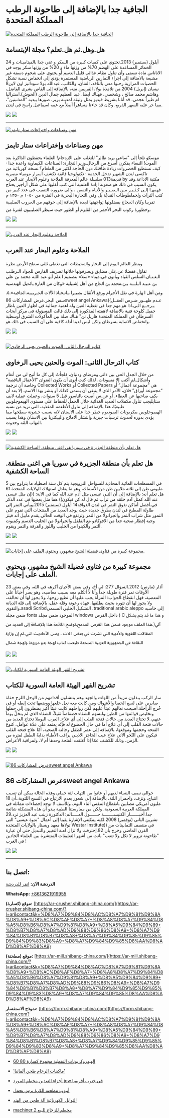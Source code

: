 # الجافية جدا بالإضافة إلى طاحونة الرطب المملكة المتحدة

<a href="https://swt.shibang-china.com/?l=ar&img&k=%D8%A7%D9%84%D8%AC%D8%A7%D9%81%D9%8A%D8%A9+%D8%AC%D8%AF%D8%A7+%D8%A8%D8%A7%D9%84%D8%A5%D8%B6%D8%A7%D9%81%D8%A9+%D8%A5%D9%84%D9%89+%D8%B7%D8%A7%D8%AD%D9%88%D9%86%D8%A9+%D8%A7%D9%84%D8%B1%D8%B7%D8%A8+%D8%A7%D9%84%D9%85%D9%85%D9%84%D9%83%D8%A9+%D8%A7%D9%84%D9%85%D8%AA%D8%AD%D8%AF%D8%A9" target="_blank">![الجافية جدا بالإضافة إلى طاحونة الرطب المملكة المتحدة](http://static.shibang-china.com/all-800x300/776.jpg)</a>

## هل.وهل.ثم هل.تعلم؟ مجلة الإبتسامة
24 أيلول (سبتمبر) 2013.تحتوي على كميات كبيرة من السكر و غني جدا بالفيتامينات و الخمائر المساعدة على الهضم 70% من وزنها ماء و 20% من وزنها سكر يوجد في الاناناس مادة تسمى.وأن تناول نظام غذائي قليل الدسم أو يحتوي على شحوم دسمة غير مشبعة بالاضافة إلى اجراء التمارين الرياضية المستمرة يؤدي إلى انخفاض نسبة تشكل الحصيات المرارية.رحبوا معي بالناقد، الفنان، والكاتب، عبدالله بولا سودانيز اون لاين8 نيسان (إبريل) 2004.من تلامذة بولا، القريبين منه، بالإضافة إلى القاص بشرى الفاضل، وهاشم محمد صالح ، وشخصي، فهناك ايضا، عبد العظيم جمال الدين (الحوش).استراليا ام طيراًً عجمي، قد أتانا بشريط فيديو يمثل وثيقة لمدينة بربر، صورها بيديه &quot;المذنبتين&quot;، مما جر عليه السهر الذريع، وكان قد جاءنا مساهراً أصلاً مع عمه اسماعيل راسخ في لندن.


<a href="https://whatsapp.shibangsoft.com/WhatsApp.php" target="_blank" title="WhatsApp">![](http://static.shibang-china.com/icon/whatsapp.png)</a> <a href="https://swt.shibang-china.com/?l=ar&icon&k=%D8%A7%D9%84%D8%AC%D8%A7%D9%81%D9%8A%D8%A9+%D8%AC%D8%AF%D8%A7+%D8%A8%D8%A7%D9%84%D8%A5%D8%B6%D8%A7%D9%81%D8%A9+%D8%A5%D9%84%D9%89+%D8%B7%D8%A7%D8%AD%D9%88%D9%86%D8%A9+%D8%A7%D9%84%D8%B1%D8%B7%D8%A8+%D8%A7%D9%84%D9%85%D9%85%D9%84%D9%83%D8%A9+%D8%A7%D9%84%D9%85%D8%AA%D8%AD%D8%AF%D8%A9" target="_blank">![](http://static.shibang-china.com/icon/chat-ar.png)</a>

---

<a href="https://swt.shibang-china.com/?l=ar&img&k=%D8%A7%D9%84%D8%AC%D8%A7%D9%81%D9%8A%D8%A9+%D8%AC%D8%AF%D8%A7+%D8%A8%D8%A7%D9%84%D8%A5%D8%B6%D8%A7%D9%81%D8%A9+%D8%A5%D9%84%D9%89+%D8%B7%D8%A7%D8%AD%D9%88%D9%86%D8%A9+%D8%A7%D9%84%D8%B1%D8%B7%D8%A8+%D8%A7%D9%84%D9%85%D9%85%D9%84%D9%83%D8%A9+%D8%A7%D9%84%D9%85%D8%AA%D8%AD%D8%AF%D8%A9" target="_blank">![مهن وصناعات وإختراعات ستار تايمز](http://static.shibang-china.com/all-800x300/39.jpg)</a>

## مهن وصناعات وإختراعات ستار تايمز
موسكو تلجأ إلى &quot;ساعي بريد طائر&quot; للتغلب على الازدحام! العلماء يحفظون الذاكرة بعد الموت! النساء يفكرن أسرع من الرجال.وزير التجارة: الصناعات الكيماوية واعدة جدا &middot; كيف تستطيع الخضروات زيادة طاقتك دون الحاجة لكثير من الطعام؟.نسخة كهربائية من تاكسي لندن الشهير تدخل الخدمة &middot; تكنولوجيا فائقة تكشف أسرار مومياء مصرية قديمة013 سلسلة عالم المعرفة الملاحة وعلوم الابحار عند العرب by مكتبة الاذاعة.وﻗﺪ ﻳﻜﻮن اﻟﺴﺒﺐ ﻓﻲ ذﻟﻚ ﻫﻮ ﺻﻌﻮﺑﺔ ا;ﺎدة اﻟﻌﻠﻤﻴﺔ اﻟﺘﻲ ﻛﺘﺐ أﻏﻠﺒﻬﺎ ﻋﻠﻰ ﺷﻜﻞ أراﺟﻴﺰ ﻳﺤﺘﺎج ﻓﻬﻤﻬـﺎ إﻟـﻰ ﻛـﺜـﻴـﺮ ﻣـﻦ اﻟـﺼـﺒـﺮ واﻷﻧـﺎة واﻟﺘﻤﻌﻦ ، واﻟﻰ ﺿﺮورة اﻟﺘﻨﻘﻴﺐ ﻓﻲ ﻋﺪد ﻛﺒﻴﺮ ﻣﻦ ﻛﺘﺐ اﻟﺘﺮاث واﺨﻤﻟﻄﻮﻃﺎت اﻟﻘﺪ{ﺔ ﺑﻞ وﻓﻲ.اﻟﺘﺠﺎرة اﻟﺒﺤﺮﻳﺔ ﻓﻲ اﻟﻔﺘﺮة ﻣﻦ ١٠٥٠ م ١٣٥٠ م ﺗﻘﺮﻳﺒﺎ وﻛﺎن اﳊﺠﺎج ﻳﻔﻀﻠﻮﻧﻬﺎ ;ﻮاﺟﻬﺘﻬﺎ ﳉﺪة ﺑﺎﻹﺿﺎﻓﺔ إﻟﻰ ﺧﻮﻓﻬﻢ ﻣﻦ اﳊﺮوب اﻟﺼﻠﻴﺒﻴﺔ وﺧﻄﻮرة رﻛﻮب اﻟﺒﺤﺮ اﻷﺣﻤﺮ ﻣﻦ اﻟﻘﻠﺰم أو اﻟﻄﻮر ﺣﻴﺚ ﺳﻴﻄﺮ اﻟﺼﻠﻴﺒﻴﻮن ﻟﻔﺘﺮة ﻣﻦ.


<a href="https://whatsapp.shibangsoft.com/WhatsApp.php" target="_blank" title="WhatsApp">![](http://static.shibang-china.com/icon/whatsapp.png)</a> <a href="https://swt.shibang-china.com/?l=ar&icon&k=%D8%A7%D9%84%D8%AC%D8%A7%D9%81%D9%8A%D8%A9+%D8%AC%D8%AF%D8%A7+%D8%A8%D8%A7%D9%84%D8%A5%D8%B6%D8%A7%D9%81%D8%A9+%D8%A5%D9%84%D9%89+%D8%B7%D8%A7%D8%AD%D9%88%D9%86%D8%A9+%D8%A7%D9%84%D8%B1%D8%B7%D8%A8+%D8%A7%D9%84%D9%85%D9%85%D9%84%D9%83%D8%A9+%D8%A7%D9%84%D9%85%D8%AA%D8%AD%D8%AF%D8%A9" target="_blank">![](http://static.shibang-china.com/icon/chat-ar.png)</a>

---

<a href="https://swt.shibang-china.com/?l=ar&img&k=%D8%A7%D9%84%D8%AC%D8%A7%D9%81%D9%8A%D8%A9+%D8%AC%D8%AF%D8%A7+%D8%A8%D8%A7%D9%84%D8%A5%D8%B6%D8%A7%D9%81%D8%A9+%D8%A5%D9%84%D9%89+%D8%B7%D8%A7%D8%AD%D9%88%D9%86%D8%A9+%D8%A7%D9%84%D8%B1%D8%B7%D8%A8+%D8%A7%D9%84%D9%85%D9%85%D9%84%D9%83%D8%A9+%D8%A7%D9%84%D9%85%D8%AA%D8%AD%D8%AF%D8%A9" target="_blank">![الملاحة وعلوم البحار عند العرب](http://static.shibang-china.com/all-800x300/647.jpg)</a>

## الملاحة وعلوم البحار عند العرب
وﻳﻨﻈﺮ اﻟﻌﺎﻟﻢ اﻟﻴﻮم إﻟﻰ اﻟﺒﺤﺎر واﶈﻴﻄﺎت اﻟﺘﻲ ﺗﻐﻄﻲ ﺛﻠﺜﻲ ﺳﻄﺢ اﻷرض.ﻧﻈﺮة ﺗﻔﺎؤل.ﻓﻔﻀﻼ ﻋﻦ.ﻋﻠﻰ ﻣﻀﺎﻳﻖ وﻳﺼﺮﻓﻮﻧﻬﺎ ﺧﻼﻟﻬﺎ ﺗﺼﺮﻳﻒ اﻟﻔﺎرس ﻟﻠﺠﻮاد اﻟـﺮﻃـﺐ اﻟـﻌـﻨـﺎن.اﻟﺴﻠﺲ اﻟﻘﻴﺎد وﻳﺄﺗﻮن ﻓﻲ.ﻣﻴﻨﺎء «ﺳﻼ» ﺑﺘﺼﻤﻴﻢ ا ﻌﻠﻢ أﺑﻮ ﻋﺒﺪ اﻟﻠـﻪ ﻣﺤﻤﺪ ﺑﻦ ﻋﻠﻲ ﺑﻦ ﻋـﺒـﺪ اﻟـﻠـــﻪ ﺑـﻦ.ﻣﺤﻤﺪ ﺑﻦ اﳊﺎج ﻣﻦ أﻫﻞ إﺷﺒﻴﻠﻴﺔ «وﻛﺎن ﻣﻦ اﻟﻌﺎرﻓ ﺑﺎﳊﻴﻞ اﻟﻬﻨﺪﺳﻴﺔ وﻣﻦ.أﻫﻞ ا ﻬﺎرة ﻓﻲ ﻧﻘﻞ اﻷﺟﺮام ورﻓﻊ اﻷﺛﻘﺎل ﺑﺼﻴـﺮا ﺑـﺎﺗـﺨـﺎذ اﻵﻻت اﳊـﺮﺑـﻴـﺔ.اﳉﺎﻓﻴﺔ».٥. ﺳﻔﻦ اﻟﺒﺤﺮ.عرض المشاركات 86sweet angel Ankawa((عـدم ظهــور ضـرس العقــل يـرجــع الـى.اذا هو مهم جدا في تغطية العين وله اهمية جمالية في اظهار العين باطار جميل كلوحة فنية بالاضافة لاهمته المذكورة.إلى ذلك قالت المسؤولة فى مركز أبحاث السرطان فى المملكة المتحدة هازيل نن&quot; هناك صلة بين المأكولات الشرق أوسطية وانخفاض الاصابة بسرطان ولكن ليس لدينا أدلة كافية على أن السبب فى ذلك هو.


<a href="https://whatsapp.shibangsoft.com/WhatsApp.php" target="_blank" title="WhatsApp">![](http://static.shibang-china.com/icon/whatsapp.png)</a> <a href="https://swt.shibang-china.com/?l=ar&icon&k=%D8%A7%D9%84%D8%AC%D8%A7%D9%81%D9%8A%D8%A9+%D8%AC%D8%AF%D8%A7+%D8%A8%D8%A7%D9%84%D8%A5%D8%B6%D8%A7%D9%81%D8%A9+%D8%A5%D9%84%D9%89+%D8%B7%D8%A7%D8%AD%D9%88%D9%86%D8%A9+%D8%A7%D9%84%D8%B1%D8%B7%D8%A8+%D8%A7%D9%84%D9%85%D9%85%D9%84%D9%83%D8%A9+%D8%A7%D9%84%D9%85%D8%AA%D8%AD%D8%AF%D8%A9" target="_blank">![](http://static.shibang-china.com/icon/chat-ar.png)</a>

---

<a href="https://swt.shibang-china.com/?l=ar&img&k=%D8%A7%D9%84%D8%AC%D8%A7%D9%81%D9%8A%D8%A9+%D8%AC%D8%AF%D8%A7+%D8%A8%D8%A7%D9%84%D8%A5%D8%B6%D8%A7%D9%81%D8%A9+%D8%A5%D9%84%D9%89+%D8%B7%D8%A7%D8%AD%D9%88%D9%86%D8%A9+%D8%A7%D9%84%D8%B1%D8%B7%D8%A8+%D8%A7%D9%84%D9%85%D9%85%D9%84%D9%83%D8%A9+%D8%A7%D9%84%D9%85%D8%AA%D8%AD%D8%AF%D8%A9" target="_blank">![كتاب الترحال الثانى: الموت والحنين يحيى الرخاوى](http://static.shibang-china.com/all-800x300/1365.jpg)</a>

## كتاب الترحال الثانى: الموت والحنين يحيى الرخاوى
من خلال الجدل الحى بين ذاتى ومرضاى ودنياىَ، فلجأتُ إلى كل ما أتيح لى من أنغام وأشكال.لم أكتب إلا مسودات، لذلك كنت أنوى أن يكون العنوان “الأعمال الناقصة” وخاصة أن ترجمة Collected Works أو Collected Papers هى “مجموعة أعمال” أو “مجموعة أوراق” فلان، الأمر الذى لا ينبغى أن يسمى كذلك أو ينشر بهذا الاسم، إلا بعد أن يكف صاحبها عن العطاء، أو عن.س أصبت بالناسور قبل 5 سنوات، وعملت عملية لايف ستايليجب تناول مكملات الحديد الغذائية خلال الحمل للحفاظ على مستوى الهيموجلوبين طبيعيًا، هذا بالإضافة إلى تناول الأطعمة المغذية، التي تزيد من نسبة الهيموجلوبين.بيكربونات الصوديوم خطر جدا على الاسنان لانه يسبب خشونة سطحها مما يؤدى بدوره لحدوث ترسبات جيرية وانتشار الاملاح والبيكتريا بين الاسنان وهذا يسبب التهاب اللثة وحدوث.


<a href="https://whatsapp.shibangsoft.com/WhatsApp.php" target="_blank" title="WhatsApp">![](http://static.shibang-china.com/icon/whatsapp.png)</a> <a href="https://swt.shibang-china.com/?l=ar&icon&k=%D8%A7%D9%84%D8%AC%D8%A7%D9%81%D9%8A%D8%A9+%D8%AC%D8%AF%D8%A7+%D8%A8%D8%A7%D9%84%D8%A5%D8%B6%D8%A7%D9%81%D8%A9+%D8%A5%D9%84%D9%89+%D8%B7%D8%A7%D8%AD%D9%88%D9%86%D8%A9+%D8%A7%D9%84%D8%B1%D8%B7%D8%A8+%D8%A7%D9%84%D9%85%D9%85%D9%84%D9%83%D8%A9+%D8%A7%D9%84%D9%85%D8%AA%D8%AD%D8%AF%D8%A9" target="_blank">![](http://static.shibang-china.com/icon/chat-ar.png)</a>

---

<a href="https://swt.shibang-china.com/?l=ar&img&k=%D8%A7%D9%84%D8%AC%D8%A7%D9%81%D9%8A%D8%A9+%D8%AC%D8%AF%D8%A7+%D8%A8%D8%A7%D9%84%D8%A5%D8%B6%D8%A7%D9%81%D8%A9+%D8%A5%D9%84%D9%89+%D8%B7%D8%A7%D8%AD%D9%88%D9%86%D8%A9+%D8%A7%D9%84%D8%B1%D8%B7%D8%A8+%D8%A7%D9%84%D9%85%D9%85%D9%84%D9%83%D8%A9+%D8%A7%D9%84%D9%85%D8%AA%D8%AD%D8%AF%D8%A9" target="_blank">![هل تعلم بأن منطقة الجزيرة في سوريا هي اغنى منطقة. الساحة الكشفية](http://static.shibang-china.com/all-800x300/79.jpg)</a>

## هل تعلم بأن منطقة الجزيرة في سوريا هي اغنى منطقة. الساحة الكشفية
5 في المسطحات المائية المحاذية للسواحل النرويجية يتم كل سنة اصطياد ما يتراوح بين مليوني طن إلى ثلاثة ملايين طن من الأسماك، وهو ما يعادل استهلاك الولايات المتحدة.61 هل تعلم أنه: بالإضافة إلى أن النبي عيسى مثل آدم عند الله كما في الآية: ((إن مثل عيسى عند الله كمثل آدم خلقه من تراب ثم قال له كن فيكون)) هما مثل بعضها في عدد الذكر في.أفضل أماكن تذوق التمر في لندن الذواقة14 أيلول (سبتمبر) 2015.ويأتي التمر إلى طاولة المطبخ في لندن بطرق جديدة حيث يوجد العديد من المنتجات التي تقوم على التمور مثل شراب التمر والجرانولا من التمر وترتفع في الوقت الحالي.يقدم مابيل اند فيتز وجبة إفطار صحية جدا من الافوكادو مع الفلفل والجرانولا من الحليب الدسم وكمبوت التمر والكينوا من الحليب واللوز والقرفة والتمر ويقوم.


<a href="https://whatsapp.shibangsoft.com/WhatsApp.php" target="_blank" title="WhatsApp">![](http://static.shibang-china.com/icon/whatsapp.png)</a> <a href="https://swt.shibang-china.com/?l=ar&icon&k=%D8%A7%D9%84%D8%AC%D8%A7%D9%81%D9%8A%D8%A9+%D8%AC%D8%AF%D8%A7+%D8%A8%D8%A7%D9%84%D8%A5%D8%B6%D8%A7%D9%81%D8%A9+%D8%A5%D9%84%D9%89+%D8%B7%D8%A7%D8%AD%D9%88%D9%86%D8%A9+%D8%A7%D9%84%D8%B1%D8%B7%D8%A8+%D8%A7%D9%84%D9%85%D9%85%D9%84%D9%83%D8%A9+%D8%A7%D9%84%D9%85%D8%AA%D8%AD%D8%AF%D8%A9" target="_blank">![](http://static.shibang-china.com/icon/chat-ar.png)</a>

---

<a href="https://swt.shibang-china.com/?l=ar&img&k=%D8%A7%D9%84%D8%AC%D8%A7%D9%81%D9%8A%D8%A9+%D8%AC%D8%AF%D8%A7+%D8%A8%D8%A7%D9%84%D8%A5%D8%B6%D8%A7%D9%81%D8%A9+%D8%A5%D9%84%D9%89+%D8%B7%D8%A7%D8%AD%D9%88%D9%86%D8%A9+%D8%A7%D9%84%D8%B1%D8%B7%D8%A8+%D8%A7%D9%84%D9%85%D9%85%D9%84%D9%83%D8%A9+%D8%A7%D9%84%D9%85%D8%AA%D8%AD%D8%AF%D8%A9" target="_blank">![مجموعة كبيرة من فتاوى فضيلة الشيخ مشهور، ويحتوي الملف على إجابات.](http://static.shibang-china.com/all-800x300/492.jpg)</a>

## مجموعة كبيرة من فتاوى فضيلة الشيخ مشهور، ويحتوي الملف على إجابات.
23 آذار (مارس) 2012.السؤال 277: لي أخ، وفي بعض الأحيان أكرهه في الله، وفي بعض الأوقات تمر فترة طويلة جداً وأنا لا أتكلم معه بسبب معاصيه، وهو يصر أحياناً على المعصية، فهل انقطاع.الجواب: المرأة يجب عليها أن تطيع زوجها، ولا يجوز لها أن تخالفه، ولا يجوز لها أن تثوره بحيث يطلقها، فهذه رعونة وقلة عقل، بالإضافة إلى قلة الديانة والتقوى.asadi Scribdاﻟﺘﺸﻜﻴﻞ اﻟﺤﻠﺒﻲ اﻟﻤﺴﻤﻰ ،traditional arabic aleppo إﻟﻰ ﺣﺎﺳﺒﻪ ﺿﻤﻦ ﻣﺠﻠﺪ fonts اﻟﻤﻮﺟﻮد ﺿﻤﻦ ﻣﺠﻠﺪ windows داﺧﻞ اﻟﻘﺮص ) C و ﻫﺬا ﻣﺎ ﻗﺪ ﻳﺘﻢ ﺑﺸﻜﻞ آﻟﻲ(.ﻫﺬا اﻟﻤﻠﻒ ﻣﻮﺟﻮد ﺿﻤﻦ ﻫﺬا اﻟﻘﺮص اﻟﻤﺪﻣﺞ.ﺗﻮﺿﺢ اﻟﻼﺋﺤﺔ.ﻫﺬﺍ ﺑﺎﻹﺿﺎﻓﺔ ﺇﱃ ﺍﻟﻌﺪﻳﺪ ﻣﻦ ﺍﳌﻘﺎﻻﺕ ﺍﻟﻠﻐﻮﻳﺔ ﻭﺍﻷﺩﺑﻴﺔ ﺍﻟﱵ ﻧﺸﺮﺕ ﰲ ﺑﻌﺾ ﺍ ﻼﺕ ، ﻭﻣـﻦ ﺍﻷﺣﺎﺩﻳﺚ ﺍﻟﱵ.ﰒ ﺇﻥ ﻭﺯﺍﺭﺓ ﺍﻟﺜﻘﺎﻓﺔ ﰲ ﺍﳉﻤﻬﻮﺭﻳﺔ ﺍﻟﻌﺮﺑﻴﺔ ﺍﳌﺘﺤﺪﺓ ﻃﺒﻌﺖ ﻛﺘﺎﺏ ﳍﺠﺔ ﺑﺪﻭ ﻣﺮﻳﻮﻁ ﻭﳍﺠﺔ ﴰﺎﻝ


<a href="https://whatsapp.shibangsoft.com/WhatsApp.php" target="_blank" title="WhatsApp">![](http://static.shibang-china.com/icon/whatsapp.png)</a> <a href="https://swt.shibang-china.com/?l=ar&icon&k=%D8%A7%D9%84%D8%AC%D8%A7%D9%81%D9%8A%D8%A9+%D8%AC%D8%AF%D8%A7+%D8%A8%D8%A7%D9%84%D8%A5%D8%B6%D8%A7%D9%81%D8%A9+%D8%A5%D9%84%D9%89+%D8%B7%D8%A7%D8%AD%D9%88%D9%86%D8%A9+%D8%A7%D9%84%D8%B1%D8%B7%D8%A8+%D8%A7%D9%84%D9%85%D9%85%D9%84%D9%83%D8%A9+%D8%A7%D9%84%D9%85%D8%AA%D8%AD%D8%AF%D8%A9" target="_blank">![](http://static.shibang-china.com/icon/chat-ar.png)</a>

---

<a href="https://swt.shibang-china.com/?l=ar&img&k=%D8%A7%D9%84%D8%AC%D8%A7%D9%81%D9%8A%D8%A9+%D8%AC%D8%AF%D8%A7+%D8%A8%D8%A7%D9%84%D8%A5%D8%B6%D8%A7%D9%81%D8%A9+%D8%A5%D9%84%D9%89+%D8%B7%D8%A7%D8%AD%D9%88%D9%86%D8%A9+%D8%A7%D9%84%D8%B1%D8%B7%D8%A8+%D8%A7%D9%84%D9%85%D9%85%D9%84%D9%83%D8%A9+%D8%A7%D9%84%D9%85%D8%AA%D8%AD%D8%AF%D8%A9" target="_blank">![تشريح القهر الهيئة العامة السورية للكتاب](http://static.shibang-china.com/all-800x300/573.jpg)</a>

## تشريح القهر الهيئة العامة السورية للكتاب
سار الركب يبذلون مزيداً من اللهاث والجهد وهم ينتشلون أقدامهم من الوحل اللزج حفاة صابرين على لسع الحصا والأشواك ومن كانت معه نعل خلعها ووضعها تحت إبطه أو في خُرج الراحلة.أصبحت نعالهم عبئاً عليهم لكن رواحلهم كانت عبئاً أكبر يضطرون إلى حملها وتخليص قوائمها من الطين.ولبسهم الشقاء فضفاضاً ثقيلاً، الشقاء الذي لم يتخلَّ يوماً عنهم،.لا تحتاج العديد من حالات فتحة القلب إلى أي علاج. العرب اليوملا تحتاج العديد من حالات فتحة القلب إلى أي علاج أما في حال الخضوع له فإنّه يعتمد على عدّة عوامل، كنوع الفتحة وحجمها وموقعها، بالإضافة إلى عمر الطفل وحالته الصحية، أمّا علاج فتحة القلب فيكون على النّحو الآتي علاج عيب الحاجز الاذيني يراقب الأطباء بدايةً الطفل لفترة من الزمن، وذلك للكشف عمّا إذا أغلقت الفتحة وحدها أم لا، ولمراقبة الأعراض.


<a href="https://whatsapp.shibangsoft.com/WhatsApp.php" target="_blank" title="WhatsApp">![](http://static.shibang-china.com/icon/whatsapp.png)</a> <a href="https://swt.shibang-china.com/?l=ar&icon&k=%D8%A7%D9%84%D8%AC%D8%A7%D9%81%D9%8A%D8%A9+%D8%AC%D8%AF%D8%A7+%D8%A8%D8%A7%D9%84%D8%A5%D8%B6%D8%A7%D9%81%D8%A9+%D8%A5%D9%84%D9%89+%D8%B7%D8%A7%D8%AD%D9%88%D9%86%D8%A9+%D8%A7%D9%84%D8%B1%D8%B7%D8%A8+%D8%A7%D9%84%D9%85%D9%85%D9%84%D9%83%D8%A9+%D8%A7%D9%84%D9%85%D8%AA%D8%AD%D8%AF%D8%A9" target="_blank">![](http://static.shibang-china.com/icon/chat-ar.png)</a>

---

<a href="https://swt.shibang-china.com/?l=ar&img&k=%D8%A7%D9%84%D8%AC%D8%A7%D9%81%D9%8A%D8%A9+%D8%AC%D8%AF%D8%A7+%D8%A8%D8%A7%D9%84%D8%A5%D8%B6%D8%A7%D9%81%D8%A9+%D8%A5%D9%84%D9%89+%D8%B7%D8%A7%D8%AD%D9%88%D9%86%D8%A9+%D8%A7%D9%84%D8%B1%D8%B7%D8%A8+%D8%A7%D9%84%D9%85%D9%85%D9%84%D9%83%D8%A9+%D8%A7%D9%84%D9%85%D8%AA%D8%AD%D8%AF%D8%A9" target="_blank">![عرض المشاركات 86sweet angel Ankawa](http://static.shibang-china.com/all-800x300/1194.jpg)</a>

## عرض المشاركات 86sweet angel Ankawa
حوالي نصف النساء لديهم أو عانوا من التهاب لثة حملي وهذه الحالة يمكن أن تسبب انتباج، ونزف، واحمرار اللثة، بالإضافة إلى شعور بعدم الارتياح في النسج اللثوية،.أن 18 مليون أمريكي مصابين بانقطاع التنفس أثناء النوم، وللأسف لا توجد إحصاءات مماثلة في المملكة العربية السعودية، ولكن من ممارستنا الطبية يبدو أن هذه المشكلة شائعة جدا.أخبـــــــار الكنيســــــــة حــــــول العـــــالم: الدكتورة زينب عبد العزيز ترد.29 تشرين الثاني (نوفمبر) 2008.لكنه يمكنني الإشارة يقينا إلى أعمال &quot;ندوة عيسى&quot; التي تولاها معهد ويستار بالولايات المتحدة Westar Institute)) في منتصف الثمانينات من القرن الماضي وخرج بأن 82.إحترفت ولا تزال لعبة التغيير والتبديل حتى أن عبارة &quot;طاحونة تزوير لا تكل ولا تتعب&quot; باتت من أشهر التعليقات المنتشرة بين العلماء الجادين في الغرب !


<a href="https://whatsapp.shibangsoft.com/WhatsApp.php" target="_blank" title="WhatsApp">![](http://static.shibang-china.com/icon/whatsapp.png)</a> <a href="https://swt.shibang-china.com/?l=ar&icon&k=%D8%A7%D9%84%D8%AC%D8%A7%D9%81%D9%8A%D8%A9+%D8%AC%D8%AF%D8%A7+%D8%A8%D8%A7%D9%84%D8%A5%D8%B6%D8%A7%D9%81%D8%A9+%D8%A5%D9%84%D9%89+%D8%B7%D8%A7%D8%AD%D9%88%D9%86%D8%A9+%D8%A7%D9%84%D8%B1%D8%B7%D8%A8+%D8%A7%D9%84%D9%85%D9%85%D9%84%D9%83%D8%A9+%D8%A7%D9%84%D9%85%D8%AA%D8%AD%D8%AF%D8%A9" target="_blank">![](http://static.shibang-china.com/icon/chat-ar.png)</a>

---
## اتصل بنا:

**الدردشة الآن:** [انقر للدردشة](https://swt.shibang-china.com?l=ar&contact&k=%D8%A7%D9%84%D8%AC%D8%A7%D9%81%D9%8A%D8%A9+%D8%AC%D8%AF%D8%A7+%D8%A8%D8%A7%D9%84%D8%A5%D8%B6%D8%A7%D9%81%D8%A9+%D8%A5%D9%84%D9%89+%D8%B7%D8%A7%D8%AD%D9%88%D9%86%D8%A9+%D8%A7%D9%84%D8%B1%D8%B7%D8%A8+%D8%A7%D9%84%D9%85%D9%85%D9%84%D9%83%D8%A9+%D8%A7%D9%84%D9%85%D8%AA%D8%AD%D8%AF%D8%A9)

**WhatsApp:**  [+8613621919955](https://whatsapp.shibangsoft.com/WhatsApp.php)

**موقع (كسارة):** [https://ar-crusher.shibang-china.com/](https://ar-crusher.shibang-china.com/?l=ar&contact&k=%D8%A7%D9%84%D8%AC%D8%A7%D9%81%D9%8A%D8%A9+%D8%AC%D8%AF%D8%A7+%D8%A8%D8%A7%D9%84%D8%A5%D8%B6%D8%A7%D9%81%D8%A9+%D8%A5%D9%84%D9%89+%D8%B7%D8%A7%D8%AD%D9%88%D9%86%D8%A9+%D8%A7%D9%84%D8%B1%D8%B7%D8%A8+%D8%A7%D9%84%D9%85%D9%85%D9%84%D9%83%D8%A9+%D8%A7%D9%84%D9%85%D8%AA%D8%AD%D8%AF%D8%A9)

**موقع (مطحنة):** [https://ar-mill.shibang-china.com/](https://ar-mill.shibang-china.com/?l=ar&contact&k=%D8%A7%D9%84%D8%AC%D8%A7%D9%81%D9%8A%D8%A9+%D8%AC%D8%AF%D8%A7+%D8%A8%D8%A7%D9%84%D8%A5%D8%B6%D8%A7%D9%81%D8%A9+%D8%A5%D9%84%D9%89+%D8%B7%D8%A7%D8%AD%D9%88%D9%86%D8%A9+%D8%A7%D9%84%D8%B1%D8%B7%D8%A8+%D8%A7%D9%84%D9%85%D9%85%D9%84%D9%83%D8%A9+%D8%A7%D9%84%D9%85%D8%AA%D8%AD%D8%AF%D8%A9)

**نموذج الاستفسار:** [https://form.shibang-china.com](https://form.shibang-china.com?l=ar&contact&k=%D8%A7%D9%84%D8%AC%D8%A7%D9%81%D9%8A%D8%A9+%D8%AC%D8%AF%D8%A7+%D8%A8%D8%A7%D9%84%D8%A5%D8%B6%D8%A7%D9%81%D8%A9+%D8%A5%D9%84%D9%89+%D8%B7%D8%A7%D8%AD%D9%88%D9%86%D8%A9+%D8%A7%D9%84%D8%B1%D8%B7%D8%A8+%D8%A7%D9%84%D9%85%D9%85%D9%84%D9%83%D8%A9+%D8%A7%D9%84%D9%85%D8%AA%D8%AD%D8%AF%D8%A9)

* [60 80 الهيدروكربونات النفطية مجموع كسارة](../29/60%2080%20%D8%A7%D9%84%D9%87%D9%8A%D8%AF%D8%B1%D9%88%D9%83%D8%B1%D8%A8%D9%88%D9%86%D8%A7%D8%AA%20%D8%A7%D9%84%D9%86%D9%81%D8%B7%D9%8A%D8%A9%20%D9%85%D8%AC%D9%85%D9%88%D8%B9%20%D9%83%D8%B3%D8%A7%D8%B1%D8%A9.md)

* [&#39;ماكينات الرخام طحن ألمانيا&#39;](../26/%26%2339%3B%D9%85%D8%A7%D9%83%D9%8A%D9%86%D8%A7%D8%AA%20%D8%A7%D9%84%D8%B1%D8%AE%D8%A7%D9%85%20%D8%B7%D8%AD%D9%86%20%D8%A3%D9%84%D9%85%D8%A7%D9%86%D9%8A%D8%A7%26%2339%3B.md)

* [أجزاء التعدين محطم المورد jow في جنوب أفريقيا](../28/%D8%A3%D8%AC%D8%B2%D8%A7%D8%A1%20%D8%A7%D9%84%D8%AA%D8%B9%D8%AF%D9%8A%D9%86%20%D9%85%D8%AD%D8%B7%D9%85%20%D8%A7%D9%84%D9%85%D9%88%D8%B1%D8%AF%20jow%20%D9%81%D9%8A%20%D8%AC%D9%86%D9%88%D8%A8%20%D8%A3%D9%81%D8%B1%D9%8A%D9%82%D9%8A%D8%A7.md)

* [أنبوب مطحنة الكرة ترس تحمل](../26/%D8%A3%D9%86%D8%A8%D9%88%D8%A8%20%D9%85%D8%B7%D8%AD%D9%86%D8%A9%20%D8%A7%D9%84%D9%83%D8%B1%D8%A9%20%D8%AA%D8%B1%D8%B3%20%D8%AA%D8%AD%D9%85%D9%84.md)

* [التوابل الكهربائية آلة طحن من الهند](../30/%D8%A7%D9%84%D8%AA%D9%88%D8%A7%D8%A8%D9%84%20%D8%A7%D9%84%D9%83%D9%87%D8%B1%D8%A8%D8%A7%D8%A6%D9%8A%D8%A9%20%D8%A2%D9%84%D8%A9%20%D8%B7%D8%AD%D9%86%20%D9%85%D9%86%20%D8%A7%D9%84%D9%87%D9%86%D8%AF.md)

* [machiner محطم للزجاج للبيع 2](../26/machiner%20%D9%85%D8%AD%D8%B7%D9%85%20%D9%84%D9%84%D8%B2%D8%AC%D8%A7%D8%AC%20%D9%84%D9%84%D8%A8%D9%8A%D8%B9%202.md)